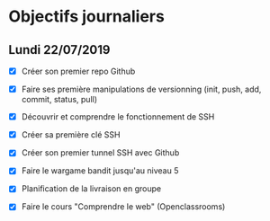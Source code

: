 # Objectifs journaliers

## Lundi 22/07/2019


* [x] Créer son premier repo Github
* [x] Faire ses première manipulations de versionning (init, push, add, commit, status, pull)
* [x] Découvrir et comprendre le fonctionnement de SSH
* [x] Créer sa première clé SSH
* [x] Créer son premier tunnel SSH avec Github
* [x] Faire le wargame bandit jusqu'au niveau 5 
* [x] Planification de la livraison en groupe
* [x] Faire le cours "Comprendre le web" (Openclassrooms)

